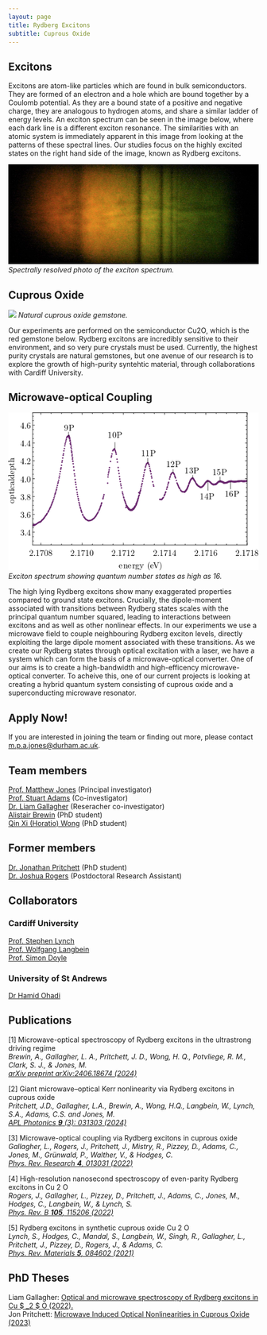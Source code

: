 ```yaml
---
layout: page
title: Rydberg Excitons
subtitle: Cuprous Oxide
---
```

## Excitons
Excitons are atom-like particles which are found in bulk semiconductors. They are formed of an electron and a hole which are bound together by a Coulomb potential. As they are a bound state of a positive and negative charge, they are analogous to hydrogen atoms, and share a similar ladder of energy levels. An exciton spectrum can be seen in the image below, where each dark line is a different exciton resonance. The similarities with an atomic system is immediately apparent in this image from looking at the patterns of these spectral lines. Our studies focus on the highly excited states on the right hand side of the image, known as Rydberg excitons.

![](excitons/img/spec.png) <br>
*Spectrally resolved photo of the exciton spectrum.*

## Cuprous Oxide
![](excitons/img/stone.png)
*Natural cuprous oxide gemstone.*

Our experiments are performed on the semiconductor Cu2O, which is the red gemstone below. Rydberg excitons are incredibly sensitive to their environment, and so very pure crystals must be used. Currently, the highest purity crystals are natural gemstones, but one avenue of our research is to explore the growth of high-purity syntehtic material, through collaborations with Cardiff University. 

## Microwave-optical Coupling 
![](excitons/img/absorptionspec.png) <br>
*Exciton spectrum showing quantum number states as high as 16.*

The high lying Rydberg excitons show many exaggerated properties compared to ground state excitons. Crucially, the dipole-moment associated with transitions between Rydberg states scales with the principal quantum number squared, leading to interactions between excitons and as well as other nonlinear effects. In our experiments we use a microwave field to couple neighbouring Rydberg exciton levels, directly exploiting the large dipole moment associated with these transitions. As we create our Rydberg states through optical excitation with a laser, we have a system which can form the basis of a microwave-optical converter. One of our aims is to create a high-bandwidth and high-efficency microwave-optical converter. To acheive this, one of our current projects is looking at creating a hybrid quantum system consisting of cuprous oxide and a superconducting microwave resonator. 

## Apply Now!
If you are interested in joining the team or finding out more, please contact m.p.a.jones@durham.ac.uk.

## Team members 
[Prof. Matthew Jones](https://www.durham.ac.uk/staff/m-p-a-jones/) (Principal investigator) <br>
[Prof. Stuart Adams](https://www.durham.ac.uk/staff/c-s-adams/) (Co-investigator) <br>
[Dr. Liam Gallagher](https://www.durham.ac.uk/staff/liam-a-gallagher/) (Reseracher co-investigator) <br>
[Alistair Brewin](https://www.durham.ac.uk/staff/alistair-brewin/) (PhD student) <br>
[Qin Xi (Horatio) Wong](https://www.durham.ac.uk/staff/qin-x-wong/) (PhD student) 
## Former members 
[Dr. Jonathan Pritchett](https://www.durham.ac.uk/staff/jonathan-pritchett/) (PhD student) <br>
[Dr. Joshua Rogers](https://figshare.manchester.ac.uk/authors/Joshua_Rogers/12843404) (Postdoctoral Research Assistant)

## Collaborators
### Cardiff University
[Prof. Stephen Lynch](https://profiles.cardiff.ac.uk/staff/lynchsa) <br>
[Prof. Wolfgang Langbein](https://profiles.cardiff.ac.uk/staff/langbeinww) <br>
[Prof. Simon Doyle](https://profiles.cardiff.ac.uk/staff/doylesm) 

### University of St Andrews
[Dr Hamid Ohadi](https://www.st-andrews.ac.uk/physics-astronomy/people/ho35/)

## Publications
[1] Microwave-optical spectroscopy of Rydberg excitons in the ultrastrong driving regime <br>
*Brewin, A., Gallagher, L. A., Pritchett, J. D., Wong, H. Q., Potvliege, R. M., Clark, S. J., & Jones, M.* <br>
[*arXiv preprint arXiv:2406.18674 (2024)*](https://arxiv.org/pdf/2406.18674)

[2] Giant microwave–optical Kerr nonlinearity via Rydberg excitons in cuprous oxide <br>
*Pritchett, J.D., Gallagher, L.A., Brewin, A., Wong, H.Q., Langbein, W., Lynch, S.A., Adams, C.S. and Jones, M.* <br>
[*APL Photonics <b>9</b> (3): 031303 (2024)*](https://pubs.aip.org/aip/app/article/9/3/031303/3268067)

[3] Microwave-optical coupling via Rydberg excitons in cuprous oxide <br>
*Gallagher, L., Rogers, J., Pritchett, J., Mistry, R., Pizzey, D., Adams, C., Jones, M., Grünwald, P., Walther, V., & Hodges, C.* <br>
[*Phys. Rev. Research <b>4</b>, 013031 (2022)*](https://journals.aps.org/prresearch/pdf/10.1103/PhysRevResearch.4.013031) <br>

[4] High-resolution nanosecond spectroscopy of even-parity Rydberg excitons in Cu 2 O <br>
*Rogers, J., Gallagher, L., Pizzey, D., Pritchett, J., Adams, C., Jones, M., Hodges, C., Langbein, W., & Lynch, S.* <br> 
[*Phys. Rev. B <b>105</b>, 115206 (2022)*](https://journals.aps.org/prb/pdf/10.1103/PhysRevB.105.115206) <br>

[5] Rydberg excitons in synthetic cuprous oxide Cu 2 O <br>
*Lynch, S., Hodges, C., Mandal, S., Langbein, W., Singh, R., Gallagher, L., Pritchett, J., Pizzey, D., Rogers, J., & Adams, C.* <br>
[*Phys. Rev. Materials <b>5</b>, 084602 (2021)*](https://journals.aps.org/prmaterials/pdf/10.1103/PhysRevMaterials.5.084602)






## PhD Theses
Liam Gallagher: [Optical and microwave spectroscopy of Rydberg excitons in Cu $ _2 $ O (2022).](http://etheses.dur.ac.uk/14296/1/Gallagher000720653_corrected.pdf) <br>
Jon Pritchett: [Microwave Induced Optical Nonlinearities in Cuprous Oxide (2023)](https://etheses.dur.ac.uk/15291/)

